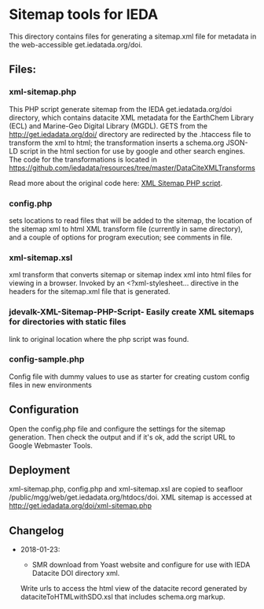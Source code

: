 # Sitemap tools for IEDA

This directory contains files for generating a sitemap.xml file for metadata in the web-accessible get.iedatada.org/doi.

## Files:
### xml-sitemap.php
This PHP script generate sitemap from the IEDA get.iedatada.org/doi directory, which contains datacite XML metadata  for the EarthChem Library (ECL) and Marine-Geo Digital Library (MGDL).  GETS from the http://get.iedadata.org/doi/ directory are redirected by the .htaccess file to transform the xml to html; the transformation inserts a schema.org JSON-LD script in the html <head> section for use by  google and other search engines.  The code for the transformations is located in https://github.com/iedadata/resources/tree/master/DataCiteXMLTransforms

Read more about the original code here: [XML Sitemap PHP script](http://yoast.com/xml-sitemap-php-script/).

### config.php
sets locations to read files that will be added to the sitemap, the location of the sitemap xml to html XML transform file (currently in same directory), and a couple of options for program execution; see comments in file.

### xml-sitemap.xsl
xml transform that converts sitemap or sitemap index xml into html files for viewing in a browser.  Invoked by an <?xml-stylesheet... directive in the headers for the sitemap.xml file that is generated. 

### jdevalk-XML-Sitemap-PHP-Script- Easily create XML sitemaps for directories with static files
link to original location where the php script was found.

### config-sample.php
Config file with dummy values to use as starter for creating custom config files in new environments

## Configuration

Open the config.php file and configure the settings for the sitemap generation. 
Then check the output and if it's ok, add the script URL to Google Webmaster Tools.

## Deployment

xml-sitemap.php, config.php and xml-sitemap.xsl are copied to seafloor /public/mgg/web/get.iedadata.org/htdocs/doi. 
XML sitemap is accessed at http://get.iedadata.org/doi/xml-sitemap.php


## Changelog

* 2018-01-23:
    * SMR download from Yoast website and configure for use with IEDA Datacite DOI directory xml. 
	
	Write urls to access the html view of the datacite record generated by dataciteToHTMLwithSDO.xsl that includes schema.org markup. 
